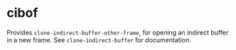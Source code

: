 # cibof

Provides `clone-indirect-buffer-other-frame`, for opening an indirect buffer
in a new frame. See `clone-indirect-buffer` for documentation.
